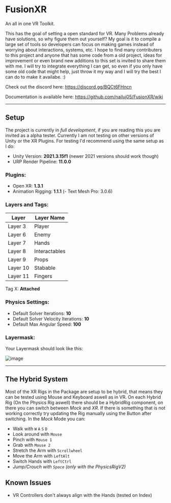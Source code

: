 # FusionXR
An all in one VR Toolkit.

This has the goal of setting a open standard for VR. Many Problems already have solutions, so why figure them out yourself?
My goal is it to compile a large set of tools so developers can focus on making games instead of worrying about interactions, systems, etc.
I hope to find many contributers to this project and anyone that has some code from a old project, ideas for improvement or even brand new additions to this set is invited to share them with me. I will try to integrate everything I can get, so even if you only have some old code that might help, just throw it my way and I will try the best I can do to make it availabe. :)

Check out the discord here:
https://discord.gg/BQCt6FHncn

Documentation is available here:
https://github.com/nailuj05/FusionXR/wiki

---

## Setup
The project is currently in *full development*, if you are reading this you are invited as a alpha tester. Currently I am not testing on other versions of Unity or the XR Plugins. 
For testing I'd recommend using the same setup as I do:
- Unity Version: **2021.3.15f1** (newer 2021 versions should work though)
- URP Render Pipeline: **11.0.0**

### Plugins:
- Open XR: **1.3.1**
- Animation Rigging: **1.1.1**
(- Text Mesh Pro: 3.0.6)

### Layers and Tags:
| Layer   | Layer Name   |
|---------|--------------|
| Layer 3 | Player       |
| Layer 6 | Enemy        |
| Layer 7 | Hands        |
| Layer 8 | Interactables|
| Layer 9 | Props        |
| Layer 10| Stabable     |
| Layer 11| Fingers      |

Tag X: **Attached**

### Physics Settings:
- Default Solver Iterations: **10**
- Default Solver Velocity Iterations: **10**
- Default Max Angular Speed: **100**

### Layermask:
Your Layermask should look like this:

![image](https://user-images.githubusercontent.com/57530068/158584303-d674ac52-b746-48bc-94c8-a5c84f103acf.png)

---

## The Hybrid System
Most of the XR Rigs in the Package are setup to be hybrid, that means they can be tested using Mouse and Keyboard aswell as in VR. On each Hybrid Rig (On the Physics Rig aswell) there should be a HybridRig component, on there you can switch between *Mock* and *XR*.
If there is something that is not working correctly try updating the Rig manually using the Button after switching.
In the *Mock* Mode you can:
- Walk with `W` `A` `S` `D`
- Look around with `Mouse`
- Pinch with `Mouse 1`
- Grab with `Mouse 2`
- Stretch the Arm with `Scrollwheel`
- Move the Arm with `LeftAlt`
- Switch Hands with `LeftCtrl`
- *Jump/Crouch with `Space` (only with the PhysicsRigV2)*

## Known Issues
- VR Controllers don't always align with the Hands (tested on Index)
